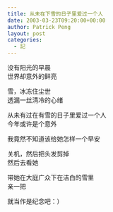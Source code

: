 ```yaml
---
title: 从未在下雪的日子里爱过一个人
date: 2003-03-23T09:20:00+00:00
author: Patrick Peng
layout: post
categories:
  - 記
---
```

没有阳光的早晨  
世界却意外的鲜亮

雪，冰冻住尘世  
透漏一丝清冷的心绪

从未有过在有雪的日子里爱过一个人  
今年或许是个意外

我竟然不知道该给她怎样一个早安

关机，然后把头发剪掉  
然后去看她

带她在大庭广众下在洁白的雪里  
亲一把

就当作是纪念吧：）